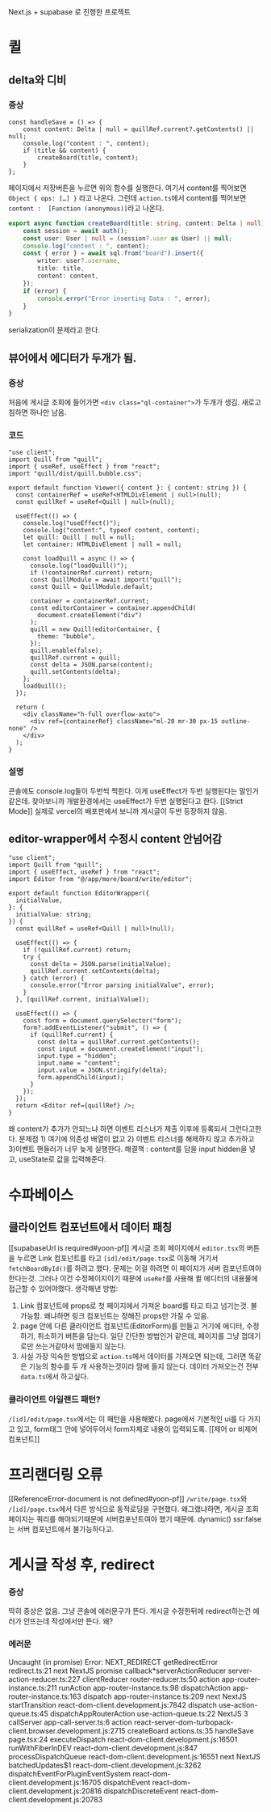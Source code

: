 Next.js + supabase 로 진행한 프로젝트

# 퀼
## delta와 디비
### 증상
```tsx
const handleSave = () => {
	const content: Delta | null = quillRef.current?.getContents() || null;
	console.log("content : ", content);
	if (title && content) {
		createBoard(title, content);
	}
};
```
페이지에서 저장버튼을 누르면 위의 함수를 실행한다.
여기서 content를 찍어보면 `Object { ops: […] }` 라고 나온다.
그런데 `action.ts`에서 content를 찍어보면 `content :  [Function (anonymous)]`라고 나온다.
```ts
export async function createBoard(title: string, content: Delta | null) {
	const session = await auth();
	const user: User | null = (session?.user as User) || null;
	console.log("content : ", content);
	const { error } = await sql.from("board").insert({
		writer: user?.username,
		title: title,
		content: content,
	});
	if (error) {
		console.error("Error inserting Data : ", error);
	}
}
```
serialization이 문제라고 한다.
## 뷰어에서 에디터가 두개가 됨.
### 증상
처음에 게시글 조회에 들어가면 `<div class="ql-container">`가 두개가 생김.
새로고침하면 하나만 남음.
### 코드
```tsx
"use client";
import Quill from "quill";
import { useRef, useEffect } from "react";
import "quill/dist/quill.bubble.css";

export default function Viewer({ content }: { content: string }) {
  const containerRef = useRef<HTMLDivElement | null>(null);
  const quillRef = useRef<Quill | null>(null);

  useEffect(() => {
    console.log("useEffect()");
    console.log("content:", typeof content, content);
    let quill: Quill | null = null;
    let container: HTMLDivElement | null = null;

    const loadQuill = async () => {
      console.log("loadQuill()");
      if (!containerRef.current) return;
      const QuillModule = await import("quill");
      const Quill = QuillModule.default;

      container = containerRef.current;
      const editorContainer = container.appendChild(
        document.createElement("div")
      );
      quill = new Quill(editorContainer, {
        theme: "bubble",
      });
      quill.enable(false);
      quillRef.current = quill;
      const delta = JSON.parse(content);
      quill.setContents(delta);
    };
    loadQuill();
  });

  return (
    <div className="h-full overflow-auto">
      <div ref={containerRef} className="ml-20 mr-30 px-15 outline-none" />
    </div>
  );
}

```
### 설명
콘솔에도 console.log들이 두번씩 찍힌다. 이게 useEffect가 두번 실행된다는 말인거 같은데. 
찾아보니까 개발환경에서는 useEffect가 두번 실행된다고 한다. [[Strict Mode]]
실제로 vercel의 배포판에서 보니까 게시글이 두번 등장하지 않음.

## editor-wrapper에서 수정시 content 안넘어감
```tsx
"use client";
import Quill from "quill";
import { useEffect, useRef } from "react";
import Editor from "@/app/more/board/write/editor";

export default function EditorWrapper({
  initialValue,
}: {
  initialValue: string;
}) {
  const quillRef = useRef<Quill | null>(null);

  useEffect(() => {
    if (!quillRef.current) return;
    try {
      const delta = JSON.parse(initialValue);
      quillRef.current.setContents(delta);
    } catch (error) {
      console.error("Error parsing initialValue", error);
    }
  }, [quillRef.current, initialValue]);

  useEffect(() => {
    const form = document.querySelector("form");
    form?.addEventListener("submit", () => {
      if (quillRef.current) {
        const delta = quillRef.current.getContents();
        const input = document.createElement("input");
        input.type = "hidden";
        input.name = "content";
        input.value = JSON.stringify(delta);
        form.appendChild(input);
      }
    });
  });
  return <Editor ref={quillRef} />;
}

```
왜 content가 추가가 안되느냐 하면 이벤트 리스너가  제출 이후에 등록되서 그런다고한다.
문제점 1) 여기에 의존성 배열이 없고 2) 이벤트 리스너를 해제하지 않고 추가하고 3)이벤트 핸들러가 너무 늦게 실행한다.
해결책 : content를 담을 input hidden을 넣고, useState로 값을 입력해준다.

# 수파베이스
## 클라이언트 컴포넌트에서 데이터 패칭
[[supabaseUrl is required#yoon-pf]]
게시글 조회 페이지에서 `editor.tsx`의 버튼을 누르면 Link 컴포넌트를 타고 `[id]/edit/page.tsx`로 이동해 거기서 `fetchBoardById()`를 하려고 했다.
문제는 이걸 하려면 이 페이지가 서버 컴포넌트여야 한다는것.
그러나 이건 수정페이지이기 때문에 `useRef`를 사용해 퀼 에디터의 내용물에 접근할 수 있어야했다.
생각해낸 방법:
1. Link 컴포넌트에 props로 첫 페이지에서 가져온 board를 타고 타고 넘기는것. 
	불가능함. 왜냐하면 링크 컴포넌트는 정해진 props만 가질 수 있음.
2. page 안에 다른 클라이언트 컴포넌트(EditorForm)를 만들고 거기에 에디터, 수정하기, 취소하기 버튼을 담는다.
	일단 간단한 방법인거 같은데, 페이지를 그냥 껍데기로만 쓰는거같아서 맘에들지 않는다.
3. 사실 가장 익숙한 방법으로 `action.ts`에서 데이터를 가져오면 되는데, 그러면 똑같은 기능의 함수를 두 개 사용하는것이라 맘에 들지 않는다. 데이터 가져오는건 전부 `data.ts`에서 하고싶다. 
### 클라이언트 아일랜드 패턴?
`/[id]/edit/page.tsx`에서는 이 패턴을 사용해봤다.
page에서 기본적인 ui를 다 가지고 있고,
form태그 안에 넣어두어서 form자체로 내용이 입력되도록. [[제어 or  비제어 컴포넌트]]

# 프리랜더링 오류
[[ReferenceError-document is not defined#yoon-pf]]
`/write/page.tsx`와 `/[id]/page.tsx`에서 다른 방식으로 동적로딩을 구현했다.
왜그랬냐하면, 게시글 조회 페이지는 쿼리를 해야되기때문에 서버컴포넌트여야 했기 때문에.
dynamic() ssr:false는 서버 컴포넌트에서 불가능하다고.

# 게시글 작성 후, redirect
### 증상
딱히 증상은 없음. 그냥 콘솔에 에러문구가 뜬다.
게시글 수정한뒤에 redirect하는건 에러가 안뜨는데 작성에서만 뜬다. 왜?

### 에러문
Uncaught (in promise) Error: NEXT_REDIRECT
    getRedirectError redirect.ts:21
    next NextJS
    promise callback\*serverActionReducer server-action-reducer.ts:227
    clientReducer router-reducer.ts:50
    action app-router-instance.ts:211
    runAction app-router-instance.ts:98
    dispatchAction app-router-instance.ts:163
    dispatch app-router-instance.ts:209
    next NextJS
    startTransition react-dom-client.development.js:7842
    dispatch use-action-queue.ts:45
    dispatchAppRouterAction use-action-queue.ts:22
    NextJS 3
    callServer app-call-server.ts:6
    action react-server-dom-turbopack-client.browser.development.js:2715
    createBoard actions.ts:35
    handleSave page.tsx:24
    executeDispatch react-dom-client.development.js:16501
    runWithFiberInDEV react-dom-client.development.js:847
    processDispatchQueue react-dom-client.development.js:16551
    next NextJS
    batchedUpdates$1 react-dom-client.development.js:3262
    dispatchEventForPluginEventSystem react-dom-client.development.js:16705
    dispatchEvent react-dom-client.development.js:20816
    dispatchDiscreteEvent react-dom-client.development.js:20783